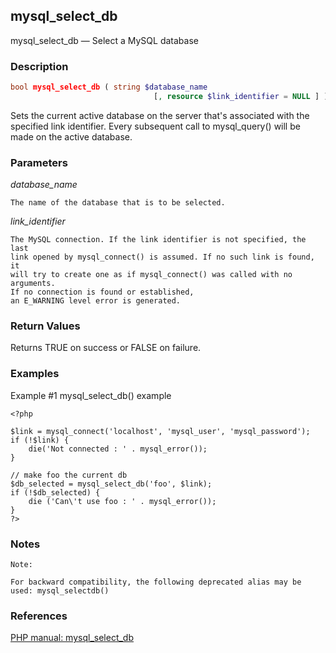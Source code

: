 ## mysql_select_db

mysql_select_db — Select a MySQL database


### Description

```php
bool mysql_select_db ( string $database_name
                                [, resource $link_identifier = NULL ] )
```

Sets the current active database on the server that's associated with the
specified link identifier.
Every subsequent call to mysql_query() will be made on the active database.

### Parameters

*database_name*

    The name of the database that is to be selected.

*link_identifier*

    The MySQL connection. If the link identifier is not specified, the last
    link opened by mysql_connect() is assumed. If no such link is found, it
    will try to create one as if mysql_connect() was called with no arguments.
    If no connection is found or established,
    an E_WARNING level error is generated.

### Return Values

Returns TRUE on success or FALSE on failure.

### Examples

Example #1 mysql_select_db() example

```
<?php

$link = mysql_connect('localhost', 'mysql_user', 'mysql_password');
if (!$link) {
    die('Not connected : ' . mysql_error());
}

// make foo the current db
$db_selected = mysql_select_db('foo', $link);
if (!$db_selected) {
    die ('Can\'t use foo : ' . mysql_error());
}
?>
```

### Notes

    Note:

    For backward compatibility, the following deprecated alias may be
    used: mysql_selectdb()

### References

[PHP manual: mysql_select_db](http://www.php.net/manual/en/function.mysql-select-db.php)

